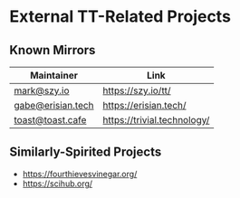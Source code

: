 # External TT-Related Projects

## Known Mirrors

| Maintainer                                    | Link                  |
| --------------------------------------------- | --------------------- |
| [mark@szy.io](mailto:mark@szy.io)             | https://szy.io/tt/    |
| [gabe@erisian.tech](mailto:gabe@erisian.tech) | https://erisian.tech/ |
| [toast@toast.cafe](mailto:toast@toast.cafe) |https://trivial.technology/ |

## Similarly-Spirited Projects

- https://fourthievesvinegar.org/
- https://scihub.org/


